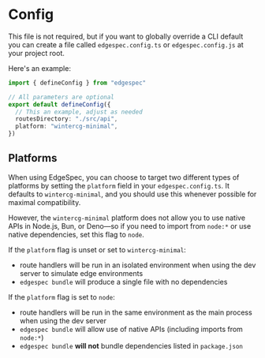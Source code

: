 # Config

This file is not required, but if you want to globally override a CLI default you can create a file called `edgespec.config.ts` or `edgespec.config.js` at your project root.

Here's an example:

```ts
import { defineConfig } from "edgespec"

// All parameters are optional
export default defineConfig({
  // This an example, adjust as needed
  routesDirectory: "./src/api",
  platform: "wintercg-minimal",
})
```

## Platforms

When using EdgeSpec, you can choose to target two different types of platforms by setting the `platform` field in your `edgespec.config.ts`. It defaults to `wintercg-minimal`, and you should use this whenever possible for maximal compatibility.

However, the `wintercg-minimal` platform does not allow you to use native APIs in Node.js, Bun, or Deno—so if you need to import from `node:*` or use native dependencies, set this flag to `node`.

If the `platform` flag is unset or set to `wintercg-minimal`:

- route handlers will be run in an isolated environment when using the dev server to simulate edge environments
- `edgespec bundle` will produce a single file with no dependencies

If the `platform` flag is set to `node`:

- route handlers will be run in the same environment as the main process when using the dev server
- `edgespec bundle` will allow use of native APIs (including imports from `node:*`)
- `edgespec bundle` **will not** bundle dependencies listed in `package.json`
